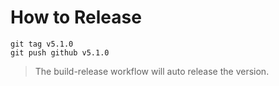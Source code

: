 # How to Release

```shell
git tag v5.1.0
git push github v5.1.0
```

> The build-release workflow will auto release the version.